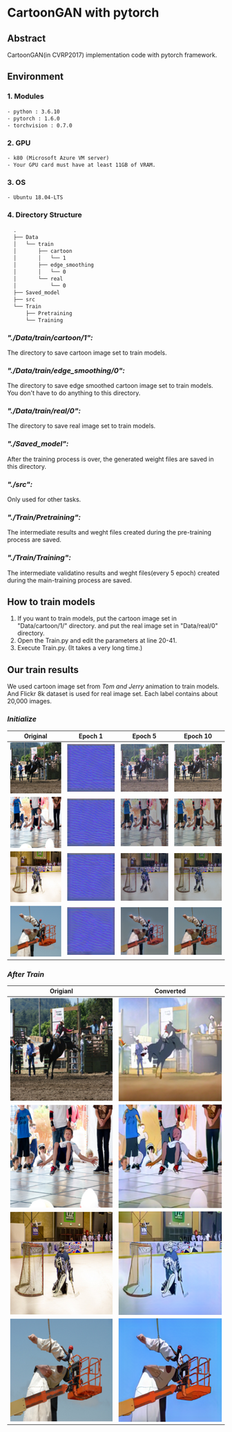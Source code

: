 # CartoonGAN with pytorch

## Abstract

CartoonGAN(in CVRP2017) implementation code with pytorch framework.

## Environment

### 1. Modules

    - python : 3.6.10
    - pytorch : 1.6.0
    - torchvision : 0.7.0

### 2. GPU

    - k80 (Microsoft Azure VM server)
    - Your GPU card must have at least 11GB of VRAM.

### 3. OS

    - Ubuntu 18.04-LTS

### 4. Directory Structure

```
  .
  ├── Data
  │   └── train
  │       ├── cartoon
  │       │   └── 1
  │       ├── edge_smoothing
  │       │   └── 0
  │       └── real
  │           └── 0
  ├── Saved_model
  ├── src
  └── Train
      ├── Pretraining
      └── Training
```

### _"./Data/train/cartoon/1":_

The directory to save cartoon image set to train models.

### _"./Data/train/edge_smoothing/0":_

The directory to save edge smoothed cartoon image set to train models. You don't have to do anything to this directory.

### _"./Data/train/real/0":_

The directory to save real image set to train models.

### _"./Saved_model":_

After the training process is over, the generated weight files are saved in this directory.

### _"./src":_

Only used for other tasks.

### _"./Train/Pretraining":_

The intermediate results and weght files created during the pre-training process are saved.

### _"./Train/Training":_

The intermediate validatino results and weght files(every 5 epoch) created during the main-training process are saved.

## How to train models

1. If you want to train models, put the cartoon image set in "Data/cartoon/1/" directory. and put the real image set in "Data/real/0" directory.
2. Open the Train.py and edit the parameters at line 20-41.
3. Execute Train.py. (It takes a very long time.)

## Our train results

We used cartoon image set from *Tom and Jerry* animation to train models. And Flickr 8k dataset is used for real image set. Each label contains about 20,000 images.

### _Initialize_

|               Original                |                  Epoch 1                   |                  Epoch 5                   |                  Epoch 10                  |
| :-----------------------------------: | :----------------------------------------: | :----------------------------------------: | :----------------------------------------: |
| ![Original_1](./src/001_original.png) | ![Epoch_1_1](./src/001_vgg19_epoch_01.png) | ![Epoch_4_1](./src/001_vgg19_epoch_05.png) | ![Epoch_9_1](./src/001_vgg19_epoch_10.png) |
| ![Original_2](./src/002_original.png) | ![Epoch_1_2](./src/002_vgg19_epoch_01.png) | ![Epoch_4_2](./src/002_vgg19_epoch_05.png) | ![Epoch_9_2](./src/002_vgg19_epoch_10.png) |
| ![Original_3](./src/003_original.png) | ![Epoch_1_3](./src/003_vgg19_epoch_01.png) | ![Epoch_4_3](./src/003_vgg19_epoch_05.png) | ![Epoch_9_3](./src/003_vgg19_epoch_10.png) |
| ![Original_4](./src/004_original.png) | ![Epoch_1_4](./src/004_vgg19_epoch_01.png) | ![Epoch_4_4](./src/004_vgg19_epoch_05.png) | ![Epoch_9_4](./src/004_vgg19_epoch_10.png) |

### _After Train_

|               Origianl                |                Converted                 |
| :-----------------------------------: | :--------------------------------------: |
| ![Original_1](./src/001_original.png) | ![converted_1](./src/001_main_train.png) |
| ![Original_2](./src/002_original.png) | ![converted_2](./src/002_main_train.png) |
| ![Original_3](./src/003_original.png) | ![converted_3](./src/003_main_train.png) |
| ![Original_4](./src/004_original.png) | ![converted_4](./src/004_main_train.png) |